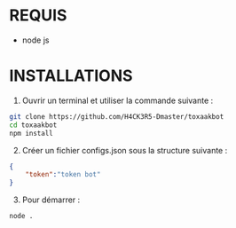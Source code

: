 # REQUIS
- node js

# INSTALLATIONS

1. Ouvrir un terminal et utiliser la commande suivante :

```bash
git clone https://github.com/H4CK3R5-Dmaster/toxaakbot
cd toxaakbot
npm install
```

2. Créer un fichier configs.json sous la structure suivante :

```json
{
    "token":"token bot"
}
```

3. Pour démarrer :

```bash
node .
```